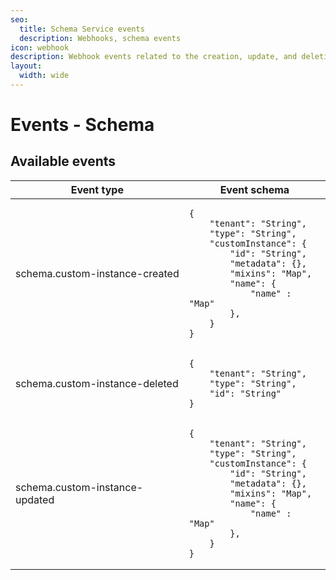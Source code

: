 ```yaml
---
seo:
  title: Schema Service events
  description: Webhooks, schema events
icon: webhook
description: Webhook events related to the creation, update, and deletion of custom mixin schemas.
layout:
  width: wide
---
```


# Events - Schema

## Available events

<table><thead><tr><th>Event type</th><th>Event schema</th></tr></thead><tbody><tr><td>schema.custom-instance-created</td><td><pre class="language-json"><code class="lang-json">{
    "tenant": "String",
    "type": "String",
    "customInstance": {
        "id": "String",
        "metadata": {},
        "mixins": "Map",
        "name": {
            "name" : "Map"
        },
    }
}
</code></pre></td></tr><tr><td>schema.custom-instance-deleted</td><td><pre class="language-json"><code class="lang-json">{
    "tenant": "String",
    "type": "String",
    "id": "String"
}
</code></pre></td></tr><tr><td>schema.custom-instance-updated</td><td><pre class="language-json"><code class="lang-json">{
    "tenant": "String",
    "type": "String",
    "customInstance": {
        "id": "String",
        "metadata": {},
        "mixins": "Map",
        "name": {
            "name" : "Map"
        },
    }
}
</code></pre></td></tr>
</tbody></table>
